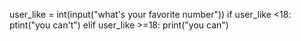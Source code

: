 user_like = int(input("what's your favorite number"))
if user_like <18:
    ptint("you can't")
elif user_like >=18:
    print("you can")
